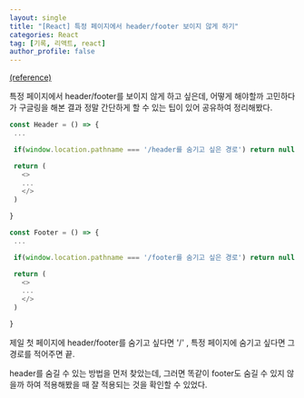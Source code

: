 ```yaml
---
layout: single
title: "[React] 특정 페이지에서 header/footer 보이지 않게 하기"
categories: React
tag: [기록, 리액트, react]
author_profile: false
---
```


[(reference)](https://okky.tistory.com/358)

특정 페이지에서 header/footer를 보이지 않게 하고 싶은데, 어떻게 해야할까 고민하다가 구글링을 해본 결과 정말 간단하게 할 수 있는 팁이 있어 공유하여 정리해봤다.

```javascript
const Header = () => {
 ...

 if(window.location.pathname === '/header를 숨기고 싶은 경로') return null;

 return (
   <>
   ...
   </>
 )

}

const Footer = () => {
 ...

 if(window.location.pathname === '/footer를 숨기고 싶은 경로') return null;

 return (
   <>
   ...
   </>
 )

}
```

제일 첫 페이지에 header/footer를 숨기고 싶다면 '/' , 특정 페이지에 숨기고 싶다면 그 경로를 적어주면 끝.

header를 숨길 수 있는 방법을 먼저 찾았는데, 그러면 똑같이 footer도 숨길 수 있지 않을까 하여 적용해봤을 때 잘 적용되는 것을 확인할 수 있었다.
